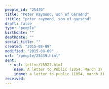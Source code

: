 ```yaml
---
people_id: "25439"
title: "Peter Raymond, son of Garsend"
ititle: "peter raymond, son of garsend"
draft: false
type: "people"
birthdate: ""
deathdate: ""
social_title: ""
created: "2015-08-09"
modified: "2015-08-09"
url: "/people/25439.html"
sent:
  - url: letter/25527.html
    name: A letter to Public (1054, March 3)
    iname: a letter to public (1054, march 3)
received:
---
```

